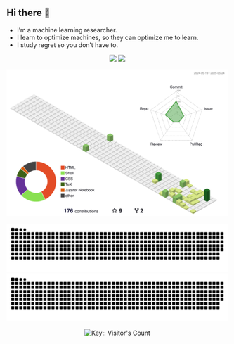 ## Hi there 👋

- I’m a machine learning researcher.
- I learn to optimize machines, so they can optimize me to learn.
- I study regret so you don’t have to.

<p align="center">
  <img height="160px" src="https://github-readme-stats-sigma-five.vercel.app/api?username=raphelwei&show_icons=true&count_private=true&include_all_commits=true&theme=gruvbox" />
  <img height="160px" src="https://github-readme-stats.vercel.app/api/wakatime?username=raphelwei&layout=compact&langs_count=8&theme=gruvbox" />
</p>

![](./profile-3d-contrib/profile-green-animate.svg)

<p align="center">
    <img src="https://raw.githubusercontent.com/platane/platane/output/github-contribution-grid-snake-dark.svg#gh-dark-mode-only" />
    <img src="https://raw.githubusercontent.com/platane/platane/output/github-contribution-grid-snake.svg#gh-light-mode-only" />
</p>
<p align="center">
<img src="https://profile-counter.deno.dev/:yourkey:/count.svg" alt="Key:: Visitor's Count" />
</p>
